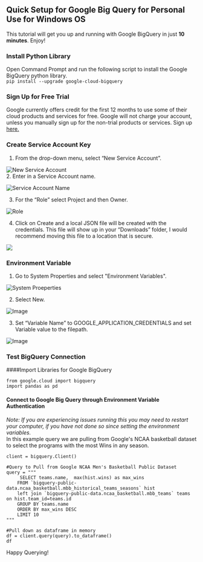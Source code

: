 ## Quick Setup for Google Big Query for Personal Use for Windows OS

This tutorial will get you up and running with Google BigQuery in just **10 minutes**. Enjoy!

### Install Python Library
Open Command Prompt and run the following script to install the Google BigQuery python library.<br/>
```pip install --upgrade google-cloud-bigquery```

### Sign Up for Free Trial

Google currently offers credit for the first 12 months to use some of their cloud products and services for free. Google will not charge your account, unless you manually sign up for the non-trial products or services. Sign up [here.](https://cloud.google.com/blog/products/gcp/try-google-bigquery-today-now-with-10gb-of-free-storage) <br/>

### Create Service Account Key

1. From the drop-down menu, select “New Service Account”.   <br/>

![New Service Account](https://github.com/elizkhan/CloudSetup/blob/master/GoogleTutorial%20Service%20Account.png)<br/>
2. Enter in a Service Account name. <br/>

![Service Account Name](https://github.com/elizkhan/CloudSetup/blob/master/GoogleTutorial%20Service%20Name.png)<br/>

3. For the “Role” select Project and then Owner.<br/>

![Role](https://github.com/elizkhan/CloudSetup/blob/master/GoogleTutorial%20Role.png)<br/>

4. Click on Create and a local JSON file will be created with the credentials. This file will show up in your “Downloads” folder, I would recommend moving this file to a location that is secure. <br/>

![](https://github.com/elizkhan/CloudSetup/blob/master/GoogleTutorial%20Create%20Local%20Json.png)<br/>

### Environment Variable

1. Go to System Properties and select "Environment Variables".<br/>

![System Proeperties](https://github.com/elizkhan/CloudSetup/blob/master/GoogleTutorial%20System%20Properties.png)<br/>

2. Select New.<br/>

![Image](https://github.com/elizkhan/CloudSetup/blob/master/GoogleTutorial%20New.png)<br/>

3. Set “Variable Name” to GOOGLE_APPLICATION_CREDENTIALS and set Variable value to the filepath.<br/>

![Image](https://github.com/elizkhan/CloudSetup/blob/master/GoogleTutorial.PNG)<br/>


### Test BigQuery Connection
 
####Import Libraries for Google BigQuery
```
from google.cloud import bigquery
import pandas as pd
```

#### Connect to Google Big Query through Environment Variable Authentication</br>
_Note: If you are experiencing issues running this you may need to restart your computer, if you have not done so since setting the environment variables._ </br>
In this example query we are pulling from Google's NCAA basketball dataset to select the programs with the most Wins in any season.

```
client = bigquery.Client()

#Query to Pull from Google NCAA Men's Basketball Public Dataset
query = """
     SELECT teams.name,  max(hist.wins) as max_wins
    FROM `bigquery-public-data.ncaa_basketball.mbb_historical_teams_seasons` hist
    left join `bigquery-public-data.ncaa_basketball.mbb_teams` teams on hist.team_id=teams.id
    GROUP BY teams.name
    ORDER BY max_wins DESC
    LIMIT 10
"""

#Pull down as dataframe in memory
df = client.query(query).to_dataframe()
df
```


Happy Querying!
